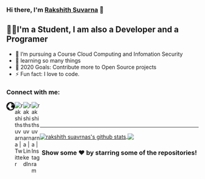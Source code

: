 ### Hi there, I'm [Rakshith Suvarna][website] 👋

## 👨‍🎓I'm a Student, I am also a Developer and a Programer
- 🔭 I’m pursuing a Course Cloud Computing and Infomation Security
- 🌱 learning so many things
- 🥅 2020 Goals: Contribute more to Open Source projects
- ⚡ Fun fact: I love to code.

### Connect with me:

[<img align="left" alt="rakshithsuvarna.me" width="22px" src="https://raw.githubusercontent.com/iconic/open-iconic/master/svg/globe.svg" />][website]
[<img align="left" alt="rakshithsuvarna | Twitter" width="22px" src="https://cdn.jsdelivr.net/npm/simple-icons@v3/icons/twitter.svg" />][twitter]
[<img align="left" alt="rakshithsuvarna | LinkedIn" width="22px" src="https://cdn.jsdelivr.net/npm/simple-icons@v3/icons/linkedin.svg" />][linkedin]
[<img align="left" alt="rakshithsuvarna | Instagram" width="22px" src="https://cdn.jsdelivr.net/npm/simple-icons@v3/icons/instagram.svg" />][instagram]

<br />
<br />
<br />

---

<a href="https://github.com/rakshit6432">
 <img align="center" src="https://github-readme-stats.vercel.app/api?username=rakshit6432&show_icons=true&theme=dark&line_height=40" alt="rakshith suavrnas's github stats"/>
</a>

<a href="https://github.com/rakshit6432">
  <img align="center" src="https://github-readme-stats.vercel.app/api/top-langs/?username=rakshit6432&theme=dark&hide_langs_below=1" />
</a>

[website]: https://prime24.tech
[twitter]: https://twitter.com/rakshith6432
[instagram]: https://instagram.com/rakshith_suvarna1111
[linkedin]: https://linkedin.com/in/rakshithsuvarna
[facebook]: https://www.facebook.com/rakshith.suvarna.378


<div align="center">

### Show some ❤️ by starring some of the repositories!

</div>

